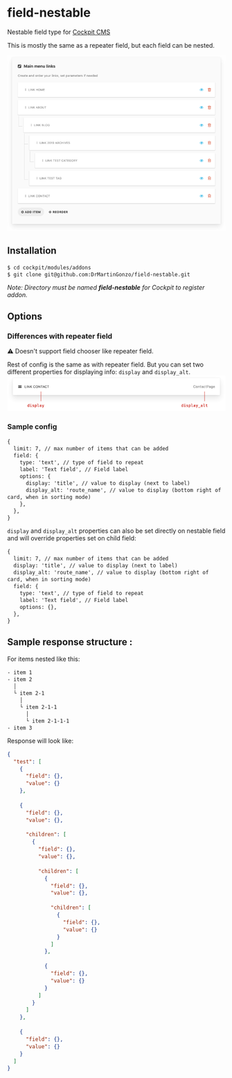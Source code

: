 # field-nestable

Nestable field type for [Cockpit CMS](https://github.com/agentejo/cockpit)

This is mostly the same as a repeater field, but each field can be nested.

![Preview](preview.png)

## Installation

```
$ cd cockpit/modules/addons
$ git clone git@github.com:DrMartinGonzo/field-nestable.git
```

_Note: Directory must be named **field-nestable** for Cockpit to register addon._

## Options

### Differences with repeater field

⚠️ Doesn't support field chooser like repeater field.

Rest of config is the same as with repeater field. But you can set two different properties for displaying info: `display` and `display_alt`.
![Preview](card_display.png)

### Sample config

```json5
{
  limit: 7, // max number of items that can be added
  field: {
    type: 'text', // type of field to repeat
    label: 'Text field', // Field label
    options: {
      display: 'title', // value to display (next to label)
      display_alt: 'route_name', // value to display (bottom right of card, when in sorting mode)
    },
  },
}
```

`display` and `display_alt` properties can also be set directly on nestable field and will override properties set on child field:

```json5
{
  limit: 7, // max number of items that can be added
  display: 'title', // value to display (next to label)
  display_alt: 'route_name', // value to display (bottom right of card, when in sorting mode)
  field: {
    type: 'text', // type of field to repeat
    label: 'Text field', // Field label
    options: {},
  },
}
```

## Sample response structure :

For items nested like this:

```
- item 1
- item 2
  │
  └ item 2-1
    │
    └ item 2-1-1
      │
      └ item 2-1-1-1
- item 3
```

Response will look like:

```json
{
  "test": [
    {
      "field": {},
      "value": {}
    },

    {
      "field": {},
      "value": {},

      "children": [
        {
          "field": {},
          "value": {},

          "children": [
            {
              "field": {},
              "value": {},

              "children": [
                {
                  "field": {},
                  "value": {}
                }
              ]
            },

            {
              "field": {},
              "value": {}
            }
          ]
        }
      ]
    },

    {
      "field": {},
      "value": {}
    }
  ]
}
```
